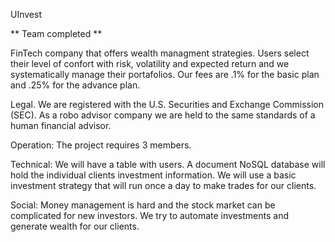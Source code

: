 UInvest 

** Team completed **

FinTech company that offers wealth managment strategies. Users select their level of confort with risk, volatility and expected return and we systematically manage their portafolios. 
Our fees are .1% for the basic plan and .25% for the advance plan. 

Legal.
We are registered with the U.S. Securities and Exchange Commission (SEC). As a robo advisor company we are held to the same standards of a human financial advisor. 

Operation: 
The project requires 3 members. 

Technical: 
We will have a table with users. A document NoSQL database will hold the individual clients investment information. We will use a basic investment strategy that will run once a day to make trades for our clients. 

Social: 
Money management is hard and the stock market can be complicated for new investors. We try to automate investments and generate wealth for our clients.

 






